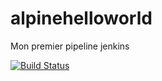 # alpinehelloworld
Mon premier pipeline jenkins

[![Build Status](http://ip10-0-2-3-c4rt7i5s5kfg8uonduq0-8080.direct.docker.labs.eazytraining.fr/buildStatus/icon?job=alpinehelloword)](http://ip10-0-2-3-c4rt7i5s5kfg8uonduq0-8080.direct.docker.labs.eazytraining.fr/me/my-views/view/all/job/alpinehelloword/)
